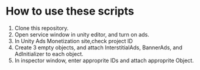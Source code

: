 # How to use these scripts
1. Clone this repository.
2. Open service window in unity editor, and turn on ads.
3. In Unity Ads Monetization site,check project ID
4. Create 3 empty objects, and attach InterstitialAds, BannerAds, and AdInitializer to each object.
5. In inspector window, enter approprite IDs and attach approprite Object.